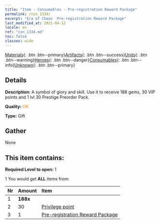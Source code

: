 ```yaml
---
title: "Item - Consumables - Pre-registration Reward Package"
permalink: /con_1334/
excerpt: "Era of Chaos  Pre-registration Reward Package"
last_modified_at: 2021-04-12
locale: en
ref: "con_1334.md"
toc: false
classes: wide
---
```

 [Materials](/Items/){: .btn .btn--primary}[Artifacts](/Items/Artifacts/){: .btn .btn--success}[Units](/Items/Units/){: .btn .btn--warning}[Heroes](/Items/Heroes/){: .btn .btn--danger}[Consumables](/Items/Consumables/){: .btn .btn--info}[Unknown](/Items/Unknown/){: .btn .btn--primary}

## Details
 **Description:** A symbol of glory and skill. Use it to receive 188 gems, 30 VIP points and 1 lvl 30 Prestige Preorder Pack.

 **Quality:** <span style="color: #FF8C00">OK</span>

 **Type:** Gift

## Gather

  None

## This item contains:

 **Required Level to open:** 1

 1 You would get **ALL** items  from:

  | Nr | Amount |     Item    |
  |:---|:-------|:------------|
  | 1 |  **188x** | <i class="fas fa-gem"/> |  | 
  | 2 | 30 | [Privilege point](/Items/con_820/) | 
  | 3 | 1 | [Pre-registration Reward Package](/Items/con_1336/) | 
